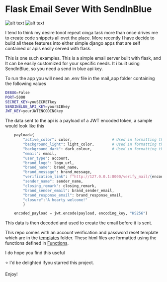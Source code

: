 # Flask Email Sever With SendInBlue

![alt text](https://img.shields.io/badge/SendInBlue-7.6.2-blue?style=for-the-badge&$logo=SendInBlue)
![alt text](https://img.shields.io/badge/Flask-2.2.3-000000?style=for-the-badge&$logo=Flask)

I tend to think my desire tonot repeat oinga task more than once drives me to create code snippets
all ovet the place. More recently I have decide to build all these features into either simple django apps
that are self contained or apis easily served with flask.

This is one such examples. This is a simple email server built with flask, and It can be easily customized 
for your specific needs. It i built using SendInBlue, so you need a send in blue api key.

To run the app you will need an .env file in the mail_app folder containing the following values

```bash
DEBUG=False
PORT=5000
SECRET_KEY=youSECRETkey
SENDINBLUE_API_KEY=yourSIBkey
JWT_KEY=yourJWTENCODINGkey
```
The data sent to the api is a payload of a JWT encoded token, a sample would look like this

```python
    payload={
        "active_color": color,                  # Used in formatting the html
        "background_light": light_color,        # Used in formatting the html
        "background_dark": dark_colour,         # Used in formatting the html
        "email": email,                         
        "user_type": account,
        "brand_logo": logo_url,
        "brand_name": brand_name,
        "brand_message": brand_message,
        "verification_link": f"http://127.0.0.1:8000/verify_mail/{encoded_user_id_payload}",
        "sender_name": sender_name,
        "closing_remark": closing_remark,
        "brand_sender_email": brand_sender_email,
        "brand_response_email": brand_response_email,
        "closure":"A hearty welcome!"
        }

    encoded_payload = jwt.encode(payload, encoding_key, "HS256")
```

This data is then decoded and used to create the email before it is sent.


This repo comes with an account verification and password reset template which are in the [templates](mail_app/templates/)
folder. These html files are formatted using the functions defined in [Functions](mail_app/functions.py).

I do hope you find this useful

:star: I'd be delighted ifyou starred this project.

Enjoy!